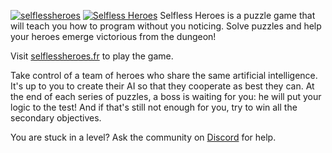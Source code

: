 [![selflessheroes](https://snapcraft.io//selflessheroes/badge.svg)](https://snapcraft.io/selflessheroes)
[![Selfless Heroes](https://github.com/felicien-brochu/selflessheroes/raw/master/images/banner-dark.png)](https://selflessheroes.fr)
Selfless Heroes is a puzzle game that will teach you how to program without you noticing. Solve puzzles and help your heroes emerge victorious from the dungeon!

Visit [selflessheroes.fr](https://selflessheroes.fr) to play the game.

Take control of a team of heroes who share the same artificial intelligence. It's up to you to create their AI so that they cooperate as best they can.
At the end of each series of puzzles, a boss is waiting for you: he will put your logic to the test! And if that's still not enough for you, try to win all the secondary objectives.

You are stuck in a level? Ask the community on [Discord](https://discord.gg/UtKrrBM) for help.
